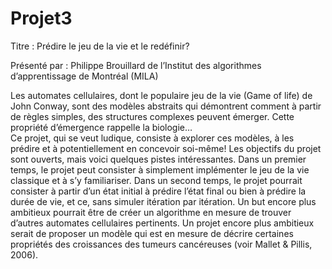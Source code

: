 # Projet3
Titre : Prédire le jeu de la vie et le redéfinir?

Présenté par : Philippe Brouillard de l’Institut des algorithmes d’apprentissage de Montréal (MILA)

Les automates cellulaires, dont le populaire jeu de la vie (Game of life) de John Conway, sont des modèles abstraits qui démontrent comment à partir de règles simples, des structures complexes peuvent émerger. Cette propriété d’émergence rappelle la biologie…  
Ce projet, qui se veut ludique, consiste à explorer ces modèles, à les prédire et à potentiellement en concevoir soi-même! Les objectifs du projet sont ouverts, mais voici quelques pistes intéressantes. Dans un premier temps, le projet peut consister à simplement implémenter le jeu de la vie classique et à s’y familiariser. Dans un second temps, le projet pourrait consister à partir d’un état initial à prédire l’état final ou bien à prédire la durée de vie, et ce, sans simuler itération par itération. Un but encore plus ambitieux pourrait être de créer un algorithme en mesure de trouver d’autres automates cellulaires pertinents. Un projet encore plus ambitieux serait de proposer un modèle qui est en mesure de décrire certaines propriétés des croissances des tumeurs cancéreuses (voir Mallet & Pillis, 2006).
